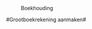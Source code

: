 <properties>
	<page>
		<title>Boekhouding</title>
	</page>
	<menu>
		<position>Boekhouding 
		<title>Introductie</title>
	</menu>
</properties>

#Grootboekrekening aanmaken#
<description>
